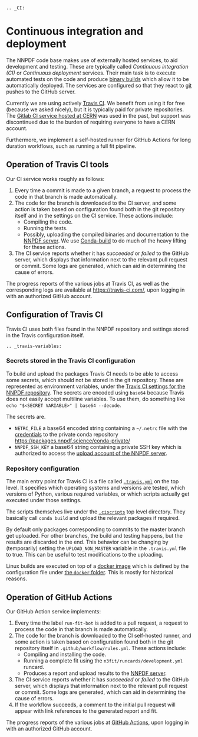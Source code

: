 ```eval_rst
.. _CI:
```
# Continuous integration and deployment

The NNPDF code base makes use of externally hosted services, to aid development
and testing. These are typically called *Continuous integration (CI)* or
*Continuous deployment* services. Their main task is to execute automated tests
on the code and produce [binary builds](conda) which allow it to be
automatically deployed. The services are configured so that they react to
[git](git) pushes to the GitHub server.

Currently we are using actively [Travis CI](https://travis-ci.com/).  We benefit
from using it for free (because we asked nicely), but it is typically paid for
private repositories. The [Gitlab CI service hosted at
CERN](https://gitlab.cern.ch/) was used in the past, but support was
discontinued due to the burden of requiring everyone to have a CERN account.

Furthermore, we implement a self-hosted runner for GitHub Actions for long duration workflows, such as running a full fit pipeline.

## Operation of Travis CI tools

Our CI service works roughly as follows:

 1. Every time a commit is made to a given branch, a request to process the
    code in that branch is made automatically.
 2. The code for the branch is downloaded to the CI server, and some action is
    taken based on configuration found both in the git repository itself and in
    the settings on the CI service. These actions include:
      * Compiling the code.
	  * Running the tests.
	  * Possibly, uploading the compiled binaries and documentation to the
	    [NNPDF server](server).
	We use [Conda-build](https://docs.conda.io/projects/conda-build/en/latest/)
	to
	do much of the heavy lifting for these actions.
 3. The CI service reports whether it has *succeeded* or *failed* to the GitHub
	server, which displays that information next to the relevant pull request or
	commit. Some logs are generated, which can aid in determining the cause of
	errors.

The progress reports of the various jobs at Travis CI, as well as the
corresponding logs are available at <https://travis-ci.com/>, upon logging in
with an authorized GitHub account.


## Configuration of Travis CI

Travis CI uses both files found in the NNPDF repository and settings stored in
the Travis configuration itself.

```eval_rst
.. _travis-variables:
```
### Secrets stored in the Travis CI configuration

To build and upload the packages Travis CI needs to be able to access some
secrets, which should not be stored in the git repository. These are represented
as environment variables, under the [Travis CI settings for the NNPDF
repository](https://travis-ci.com/NNPDF/nnpdf/settings). The secrets are encoded
using `base64` because Travis does not easily accept multiline variables. To use
them, do something like `echo "$<SECRET VARIABLE>" | base64 --decode`.

The secrets are.

  - `NETRC_FILE` a base64 encoded string containing a `~/.netrc` file with
	the [credentials](server-access) to the private conda repository
	<https://packages.nnpdf.science/conda-private/>
  - `NNPDF_SSH_KEY` a base64 string containing a private SSH key which is
	 authorized to access the [upload account of the NNPDF server](server-access).

### Repository configuration

The main entry point for Travis CI is a file called
[`.travis.yml`](https://github.com/NNPDF/nnpdf/blob/master/.travis.yml) on the
top level. It specifies which operating systems and versions are tested, which
versions of Python, various required variables, or which scripts actually get
executed under those settings.

The scripts themselves live under the
[`.ciscripts`](https://github.com/NNPDF/nnpdf/tree/master/.ciscripts) top level
directory. They basically call `conda build` and upload the relevant packages if
required.

By default only packages corresponding to commits to the master branch get
uploaded. For other branches, the build and testing happens, but the results are
discarded in the end. This behavior can be changing by (temporarily) setting the
`UPLOAD_NON_MASTER` variable in the `.travis.yml` file to true. This can be
useful to test modifications to the uploading.


Linux builds are executed on top of a [docker image](https://www.docker.com/)
which is defined by the configuration file under [the `docker`
folder](https://github.com/NNPDF/nnpdf/tree/master/docker). This is mostly for
historical reasons.

## Operation of GitHub Actions

Our GitHub Action service implements:

 1. Every time the label `run-fit-bot` is added to a pull request, a request to process the code in that branch is made automatically.
 2. The code for the branch is downloaded to the CI self-hosted runner, and some action is
    taken based on configuration found both in the git repository itself in `.github/workflow/rules.yml`. These actions include:
      * Compiling and installing the code.
	  * Running a complete fit using the `n3fit/runcards/development.yml` runcard.
      * Produces a report and upload results to the [NNPDF server](server).
 3. The CI service reports whether it has *succeeded* or *failed* to the GitHub
	server, which displays that information next to the relevant pull request or
	commit. Some logs are generated, which can aid in determining the cause of
	errors.
 4. If the workflow succeeds, a comment to the initial pull request will appear with link references to the generated report and fit.

The progress reports of the various jobs at [GitHub Actions](https://github.com/NNPDF/actions), upon logging in
with an authorized GitHub account.
